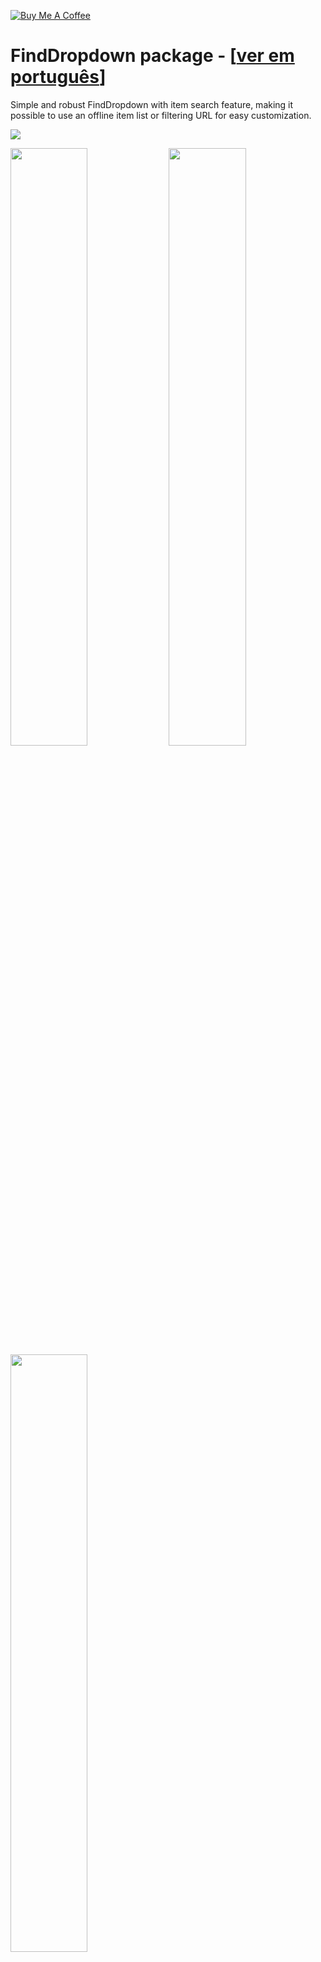 [![Buy Me A Coffee](https://img.shields.io/badge/Donate-Buy%20Me%20A%20Coffee-yellow.svg)](https://www.buymeacoffee.com/deivao)

# FindDropdown package - [[ver em português](https://github.com/davidsdearaujo/find_dropdown/blob/master/README-PT.md)]

Simple and robust FindDropdown with item search feature, making it possible to use an offline item list or filtering URL for easy customization.

![](https://github.com/davidsdearaujo/find_dropdown/blob/master/screenshots/Screenshot_4.png?raw=true)

<img src="https://github.com/davidsdearaujo/find_dropdown/blob/master/screenshots/GIF_Simple.gif?raw=true" width="49.5%" /> <img src="https://github.com/davidsdearaujo/find_dropdown/blob/master/screenshots/GIF_Custom_Layout.gif?raw=true" width="49.5%" />
<img src="https://user-images.githubusercontent.com/16373553/94360038-f0c22000-0080-11eb-8687-d5e8af02ed7b.png" width="49.5%" />



## ATTENTION
If you use rxdart in your project in a version lower than 0.23.x, use version `0.1.7+1` of this package. Otherwise, you can use the most current version!

## Versions
**Null Safety Version**: 1.0.0 or more

**Non Null Safety Version**: 0.2.3 or less

**RxDart 0.23.x or less**: 0.1.7+1

## packages.yaml
```yaml
find_dropdown: <lastest version>
```

## Import
```dart
import 'package:find_dropdown/find_dropdown.dart';
```

## Simple implementation

```dart
FindDropdown(
  items: ["Brasil", "Itália", "Estados Unidos", "Canadá"],
  label: "País",
  onChanged: (String item) => print(item),
  selectedItem: "Brasil",
);
```

## Multiple selectable items
```dart
FindDropdown<String>.multiSelect(
  items: ["Brasil", "Itália", "Estados Unidos", "Canadá"],
  label: "País",
  onChanged: (List<String> items) => print(items),
  selectedItems: ["Brasil"],
);
```

## Validation
```dart
FindDropdown(
  items: ["Brasil", "Itália", "Estados Unidos", "Canadá"],
  label: "País",
  onChanged: (String item) => print(item),
  selectedItem: "Brasil",
  validate: (String item) {
    if (item == null)
      return "Required field";
    else if (item == "Brasil")
      return "Invalid item";
    else
      return null; //return null to "no error"
  },
);
```


## Endpoint implementation (using [Dio package](https://pub.dev/packages/dio))
```dart
FindDropdown<UserModel>(
  label: "Nome",
  onFind: (String filter) async {
    var response = await Dio().get(
        "http://5d85ccfb1e61af001471bf60.mockapi.io/user",
        queryParameters: {"filter": filter},
    );
    var models = UserModel.fromJsonList(response.data);
    return models;
  },
  onChanged: (UserModel data) {
    print(data);
  },
);
```

## Clear selected items
```dart
var countriesKey = GlobalKey<FindDropdownState>();

Column(
  children: [
    FindDropdown<String>(
      key: countriesKey,
      items: ["Brasil", "Itália", "Estados Unidos", "Canadá"],
      label: "País",
      selectedItem: "Brasil",
      showSearchBox: false,
      onChanged: (selectedItem) => print("country: $selectedItem"),
    ),
    RaisedButton(
      child: Text('Limpar Países'),
      color: Theme.of(context).primaryColor,
      textColor: Theme.of(context).primaryIconTheme.color,
      onPressed: () => countriesKey.currentState?.clear(),
    ),
  ],
)
``` 

## Change selected items
```dart
var countriesKey = GlobalKey<FindDropdownState>();

Column(
  children: [
    FindDropdown<UserModel>(
      label: "Nome",
      onFind: (String filter) => getData(filter),
      searchBoxDecoration: InputDecoration(
        hintText: "Search",
        border: OutlineInputBorder(),
      ),
      onChanged: (UserModel data) {
        print(data);
        countriesKey.currentState.setSelectedItem("Brasil");
      },
    ),
    FindDropdown<String>(
      key: countriesKey,
      items: ["Brasil", "Itália", "Estados Unidos", "Canadá"],
      label: "País",
      selectedItem: "Brasil",
      showSearchBox: false,
      onChanged: (selectedItem) => print("country: $selectedItem"),
    ),
  ],
)
``` 

### [MORE EXAMPLES](https://github.com/davidsdearaujo/find_dropdown/tree/master/example)

## Layout customization
You can customize the layout of the FindDropdown and its items. [EXAMPLE](https://github.com/davidsdearaujo/find_dropdown/tree/master/example#custom-layout-endpoint-example)

To **customize the FindDropdown**, we have the `dropdownBuilder` property, which takes a function with the parameters:
- `BuildContext context`: current context;
- `T item`: Current item, where **T** is the type passed in the FindDropdown constructor.

To **customize the items**, we have the `dropdownItemBuilder` property, which takes a function with the parameters:
- `BuildContext context`: current context;
- `T item`: Current item, where **T** is the type passed in the FindDropdown constructor.
- `bool isSelected`: Boolean that tells you if the current item is selected.

# Attention
To use a template as an item type, you need to implement **toString**, **equals** and **hashcode**, as shown below:

```dart
class UserModel {
  final String id;
  final DateTime createdAt;
  final String name;
  final String avatar;

  UserModel({this.id, this.createdAt, this.name, this.avatar});

  @override
  String toString() => name;

  @override
  operator ==(o) => o is UserModel && o.id == id;

  @override
  int get hashCode => id.hashCode^name.hashCode^createdAt.hashCode;

}
```
